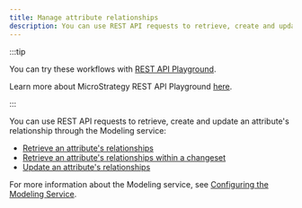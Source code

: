 ```yaml
---
title: Manage attribute relationships
description: You can use REST API requests to retrieve, create and update an attribute's relationship through the Modeling service.
---
```


<Available since="2021 Update 1" />

:::tip

You can try these workflows with [REST API Playground](https://www.postman.com/microstrategysdk/workspace/microstrategy-rest-api/folder/16131298-697327d8-4eaa-48ef-9e75-3daa23d4860f?ctx=documentation).

Learn more about MicroStrategy REST API Playground [here](/docs/getting-started/playground.md).

:::

You can use REST API requests to retrieve, create and update an attribute's relationship through the Modeling service:

- [Retrieve an attribute's relationships](retrieve-an-attributes-relationships.md)
- [Retrieve an attribute's relationships within a changeset](retrieve-an-attributes-relationships-within-a-changeset.md)
- [Update an attribute's relationships](update-an-attributes-relationships.md)

For more information about the Modeling service, see [Configuring the Modeling Service](https://www2.microstrategy.com/producthelp/Current/InstallConfig/en-us/Content/modeling_service.htm).
